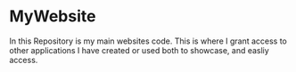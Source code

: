 # MyWebsite

In this Repository is my main websites code. This is where I grant access to other applications I have created or used both to showcase, and easliy access.
